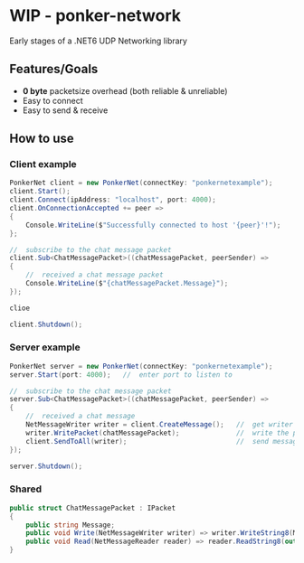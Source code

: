 # WIP - ponker-network 
Early stages of a .NET6 UDP Networking library



## Features/Goals

+ **0 byte** packetsize overhead (both reliable & unreliable)
+ Easy to connect
+ Easy to send & receive



## How to use

### Client example
``` csharp
PonkerNet client = new PonkerNet(connectKey: "ponkernetexample");
client.Start();
client.Connect(ipAddress: "localhost", port: 4000);
client.OnConnectionAccepted += peer =>
{
    Console.WriteLine($"Successfully connected to host '{peer}'!");
};

//  subscribe to the chat message packet
client.Sub<ChatMessagePacket>((chatMessagePacket, peerSender) =>
{
    //  received a chat message packet
    Console.WriteLine($"{chatMessagePacket.Message}");
});

clioe

client.Shutdown();
```
### Server example
``` csharp
PonkerNet server = new PonkerNet(connectKey: "ponkernetexample");
server.Start(port: 4000);   //  enter port to listen to

//  subscribe to the chat message packet
server.Sub<ChatMessagePacket>((chatMessagePacket, peerSender) =>
{
    //  received a chat message
    NetMessageWriter writer = client.CreateMessage();   //  get writer
    writer.WritePacket(chatMessagePacket);              //  write the packet
    client.SendToAll(writer);                           //  send message
});

server.Shutdown();
```

### Shared
``` csharp
public struct ChatMessagePacket : IPacket
{
    public string Message;
    public void Write(NetMessageWriter writer) => writer.WriteString8(Message);
    public void Read(NetMessageReader reader) => reader.ReadString8(out Message);
}
```
